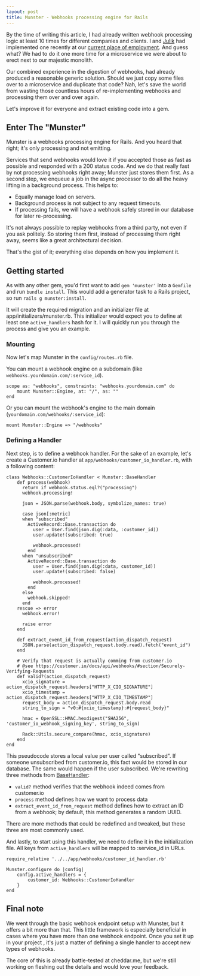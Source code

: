 ```yaml
---
layout: post
title: Munster - Webhooks processing engine for Rails
---
```

By the time of writing this article, I had already written webhook processing logic at least 10 times for different companies and clients. I and [Julik](https://blog.julik.nl/) had implemented one recently at our [current place of employment](https://cheddar.me). And guess what? We had to do it one more time for a microservice we were about to erect next to our majestic monolith.

Our combined experience in the digestion of webhooks, had already produced a reasonable generic solution. Should we just copy some files over to a microservice and duplicate that code? Nah, let's save the world from wasting those countless hours of re-implementing webhooks and processing them over and over again. 

Let's improve it for everyone and extract existing code into a gem.

## Enter The "Munster"
Munster is a webhooks processing engine for Rails. And you heard that right; it's only processing and not emitting. 

Services that send webhooks would love it if you accepted those as fast as possible and responded with a 200 status code. And we do that really fast by not processing webhooks right away; Munster just stores them first. As a second step, we enqueue a job in the async processor to do all the heavy lifting in a background process. This helps to:

- Equally manage load on servers. 
- Background process is not subject to any request timeouts. 
- If processing fails, we will have a webhook safely stored in our database for later re-processing.

It's not always possible to replay webhooks from a third party, not even if you ask politely. So storing them first, instead of processing them right away, seems like a great architectural decision. 

That's the gist of it; everything else depends on how you implement it.

## Getting started
As with any other gem, you'd first want to add `gem 'munster'` into a `Gemfile` and run `bundle install`. This would add a generator task to a Rails project, so run `rails g munster:install`.

It will create the required migration and an initializer file at app/initializers/munster.rb. This initializer would expect you to define at least one `active_handlers` hash for it. I will quickly run you through the process and give you an example.

### Mounting

Now let's map Munster in the `config/routes.rb` file.

You can mount a webhook engine on a subdomain (like `webhooks.yourdomain.com/:service_id`).
```
scope as: "webhooks", constraints: "webhooks.yourdomain.com" do
    mount Munster::Engine, at: "/", as: ""
end
```

Or you can mount the webhook's engine to the main domain (`yourdomain.com/webhooks/:service_id`):

`mount Munster::Engine => "/webhooks"`

### Defining a Handler

Next step, is to define a webhook handler. For the sake of an example, let's create a Customer.io handler at `app/webhooks/customer_io_handler.rb`, with a following content:

```
class Webhooks::CustomerIoHandler < Munster::BaseHandler
    def process(webhook)
      return if webhook.status.eql?("processing")
      webhook.processing!
    
      json = JSON.parse(webhook.body, symbolize_names: true)
    
      case json[:metric]
      when "subscribed"
        ActiveRecord::Base.transaction do
          user = User.find(json.dig(:data, :customer_id))
          user.update!(subscribed: true)
          
          webhook.processed!
        end
      when "unsubscribed"
        ActiveRecord::Base.transaction do
          user = User.find(json.dig(:data, customer_id))
          user.update!(subscribed: false)
          
          webhook.processed!
        end
      else
        webhook.skipped!
      end
    rescue => error
      webhook.error!
    
      raise error
    end
    
    def extract_event_id_from_request(action_dispatch_request)
      JSON.parse(action_dispatch_request.body.read).fetch("event_id")
    end
    
    # Verify that request is actually comming from customer.io
    # @see https://customer.io/docs/api/webhooks/#section/Securely-Verifying-Requests
    def valid?(action_dispatch_request)
      xcio_signature = action_dispatch_request.headers["HTTP_X_CIO_SIGNATURE"]
      xcio_timestamp = action_dispatch_request.headers["HTTP_X_CIO_TIMESTAMP"]
      request_body = action_dispatch_request.body.read
      string_to_sign = "v0:#{xcio_timestamp}:#{request_body}"
    
      hmac = OpenSSL::HMAC.hexdigest("SHA256", 'customer_io_webhook_signing_key', string_to_sign)
    
      Rack::Utils.secure_compare(hmac, xcio_signature)
    end
end
```

This pseudocode stores a local value per user called "subscribed". If someone unsubscribed from customer.io, this fact would be stored in our database. The same would happen if the user subscribed. We're rewriting three methods from [BaseHandler](https://github.com/cheddar-me/munster/blob/main/lib/munster/base_handler.rb):

- `valid?` method verifies that the webhook indeed comes from customer.io
- `process` method defines how we want to process data
- `extract_event_id_from_request` method defines how to extract an ID from a webhook; by default, this method generates a random UUID.

There are more methods that could be redefined and tweaked, but these three are most commonly used.

And lastly, to start using this handler, we need to define it in the initialization file. All keys from `active_handlers` will be mapped to :service_id in URLs.

```
require_relative '../../app/webhooks/customer_id_handler.rb'

Munster.configure do |config|
    config.active_handlers = {
        customer_id: Webhooks::CustomerIoHandler
    }
end
```

## Final note
We went through the basic webhook endpoint setup with Munster, but it offers a bit more than that. This little framework is especially beneficial in cases where you have more than one webhook endpoint. Once you set it up in your project , it's just a matter of defining a single handler to accept new types of webhooks.

The core of this is already battle-tested at cheddar.me, but we're still working on fleshing out the details and would love your feedback.

